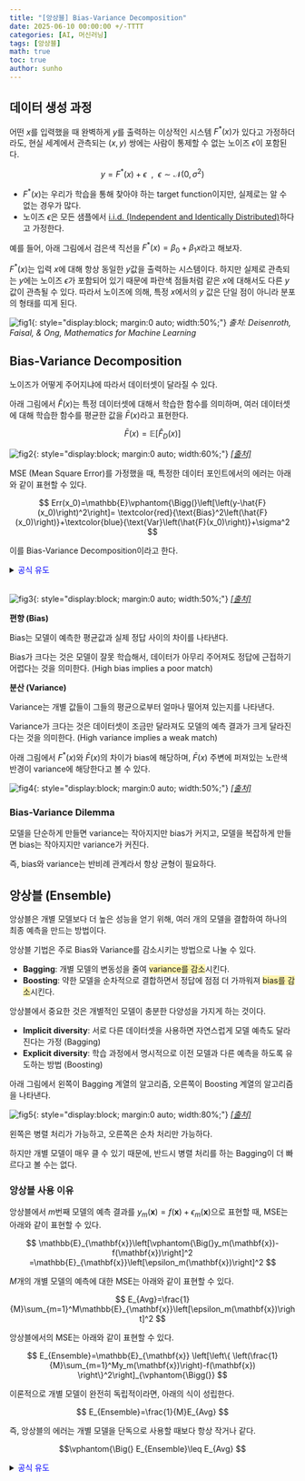 ```yaml
---
title: "[앙상블] Bias-Variance Decomposition"
date: 2025-06-10 00:00:00 +/-TTTT
categories: [AI, 머신러닝]
tags: [앙상블]
math: true
toc: true
author: sunho
---
```


## 데이터 생성 과정

어떤 $x$를 입력했을 때 완벽하게 $y$를 출력하는 이상적인 시스템 $F^*(x)$가 있다고 가정하더라도, 현실 세계에서 관측되는 $(x,y)$ 쌍에는 사람이 통제할 수 없는 노이즈 $\epsilon$이 포함된다.

$$
y=F^*(x)+\epsilon~~,~~\epsilon\sim\mathcal{N}(0,\sigma^2)
$$

- $F^*(x)$는 우리가 학습을 통해 찾아야 하는 target function이지만, 실제로는 알 수 없는 경우가 많다.
- 노이즈 $\epsilon$은 모든 샘플에서 [i.i.d. (Independent and Identically Distributed)](https://suniverse77.github.io/posts/Central/#%EB%8F%85%EB%A6%BD-%ED%95%AD%EB%93%B1-%EB%B6%84%ED%8F%AC-iid---independent-and-identically-distributed)하다고 가정한다.

예를 들어, 아래 그림에서 검은색 직선을 $F^*(x)=\beta_0+\beta_1 x$라고 해보자.

$F^*(x)$는 입력 $x$에 대해 항상 동일한 $y$값을 출력하는 시스템이다. 하지만 실제로 관측되는 $y$에는 노이즈 $\epsilon$가 포함되어 있기 때문에 파란색 점들처럼 같은 $x$에 대해서도 다른 $y$값이 관측될 수 있다. 따라서 노이즈에 의해, 특정 $x$에서의 $y$ 값은 단일 점이 아니라 분포의 형태를 띠게 된다.

![fig1](ml/10-1.png){: style="display:block; margin:0 auto; width:50%;"}
_출처: Deisenroth, Faisal, & Ong, <i>Mathematics for Machine Learning</i>_

## Bias-Variance Decomposition

노이즈가 어떻게 주어지냐에 따라서 데이터셋이 달라질 수 있다.

아래 그림에서 $\hat{F}(x)$는 특정 데이터셋에 대해서 학습한 함수를 의미하며, 여러 데이터셋에 대해 학습한 함수를 평균한 값을 $\bar{F}(x)$라고 표현한다.

$$
\bar{F}(x)=\mathbb{E}\left[\hat{F}_D(x)\right]
$$

![fig2](ml/10-2.png){: style="display:block; margin:0 auto; width:60%;"}
_[[출처]](https://junstar92.github.io/mml-study-note/2022/08/15/ch8-1.html)_

MSE (Mean Square Error)를 가정했을 때, 특정한 데이터 포인트에서의 에러는 아래와 같이 표현할 수 있다.

$$
Err(x_0)=\mathbb{E}\vphantom{\Bigg(}\left[\left(y-\hat{F}(x_0)\right)^2\right]=
\textcolor{red}{\text{Bias}^2\left(\hat{F}(x_0)\right)}+\textcolor{blue}{\text{Var}\left(\hat{F}(x_0)\right)}+\sigma^2
$$

이를 Bias-Variance Decomposition이라고 한다.

<details>
<summary><font color='#0000FF'>공식 유도</font></summary>
<div markdown="1">

**1. $y=F^*(x)+\epsilon$ 치환**

$$
\mathbb{E}\vphantom{\Bigg(}\left[\left(y-\hat{F}(x_0)\right)^2\right]
=\mathbb{E}\left[\left(F^*(x_0)+\epsilon-\hat{F}(x_0)\right)^2\right]
$$

<br>

**2. $\mathbb{E}\left[(A+B)^2\right]=\mathbb{E}\left[A^2\right]+\mathbb{E}\left[B^2\right]+2\mathbb{E}\left[AB\right]$ 공식 사용**

$A=F^*(x_0)-\hat{F}(x_0)$ , $B=\epsilon$로 가정하고 전개

이때, $\epsilon\sim\mathcal{N}(0,\sigma)$이므로, $\mathbb{E}[\epsilon]=0$이다. 따라서 아래 식에서 $\mathbb{E}[AB]=0$이다.

$$
\begin{aligned}
\mathbb{E}\vphantom{\Bigg(}\left[\left(\underbrace{F^*(x_0)-\hat{F}(x_0)}_A+\underbrace{\epsilon}_B\right)^2\right]
=\mathbb{E}\left[\underbrace{\left(F^*(x_0)-\hat{F}(x_0)\right)^2}_{A^2}\right]
+\mathbb{E}\left[\underbrace{\epsilon^2}_{B^2}\right]\\
=\mathbb{E}\left[\left(F^*(x_0)-\hat{F}(x_0)\right)^2\right]+\sigma^2~~~~~~~~~~~~~
\end{aligned}
$$

<br>

**3. $\bar{F}(x_0)$를 더하고 뺌**

$$
\mathbb{E}\left[\left(F^*(x_0)-\hat{F}(x_0)\right)^2\right]
=\mathbb{E}\left[\left(F^*(x_0)-\bar{F}(x_0)+\bar{F}(x_0)-\hat{F}(x_0)\right)^2\right]+\sigma^2
$$

<br>

**4. $\mathbb{E}\left[(A+B)^2\right]=\mathbb{E}\left[A^2\right]+\mathbb{E}\left[B^2\right]+2\mathbb{E}\left[AB\right]$ 공식 사용**

$A=F^*(x_0)-\bar{F}(x_0)$ , $B=\bar{F}(x_0)-\hat{F}(x_0)$로 가정하고 전개

이때, $\mathbb{E}\left[\bar{F}(x_0)-\hat{F}(x_0)\right]=0$이다.  따라서 아래 식에서 $\mathbb{E}[AB]=0$이다.

$$
\begin{aligned}
\mathbb{E}\vphantom{\Bigg(}\left[\left(\underbrace{F^*(x_0)-\bar{F}(x_0)}_A+\underbrace{\bar{F}(x_0)-\hat{F}(x_0)}_B\right)^2\right]+\sigma^2~~~~~~~~~~~~~~~~~\\
=\mathbb{E}\vphantom{\Bigg(}\left[\underbrace{\left(F^*(x_0)-\bar{F}(x_0)\right)^2}_{A^2}\right]
+\mathbb{E}\left[\underbrace{\left(\bar{F}(x_0)-\hat{F}(x_0)\right)^2}_{B^2}\right]+\sigma^2
\end{aligned}
$$

<br>

**5. Bias와 Variance로 표현**

$$
\mathbb{E}\vphantom{\Bigg(}\left[\left(F^*(x_0)-\bar{F}(x_0)\right)^2\right]
+\mathbb{E}\left[\left(\bar{F}(x_0)-\hat{F}(x_0)\right)^2\right]+\sigma^2
=\textcolor{red}{\text{Bias}^2\left(\hat{F}(x_0)\right)}+\textcolor{blue}{\text{Var}^2\left(\hat{F}(x_0)\right)}+\sigma^2
$$

---

</div>
</details>
<br>

![fig3](ml/10-3.png){: style="display:block; margin:0 auto; width:50%;"}
_[[출처]](https://github.com/pilsung-kang/Business-Analytics-IME654-/blob/master/04%20Ensemble%20Learning/04-2_Ensemble%20Learning_Bias-Variance%20Decomposition.pdf)_

**편향 (Bias)**

Bias는 모델이 예측한 평균값과 실제 정답 사이의 차이를 나타낸다.

Bias가 크다는 것은 모델이 잘못 학습해서, 데이터가 아무리 주어져도 정답에 근접하기 어렵다는 것을 의미한다. (High bias implies a poor match)

**분산 (Variance)**

Variance는 개별 값들이 그들의 평균으로부터 얼마나 떨어져 있는지를 나타낸다.

Variance가 크다는 것은 데이터셋이 조금만 달라져도 모델의 예측 결과가 크게 달라진다는 것을 의미한다. (High variance implies a weak match)

아래 그림에서 $F^*(x)$와 $\bar{F}(x)$의 차이가 bias에 해당하며, $\bar{F}(x)$ 주변에 퍼져있는 노란색 반경이 variance에 해당한다고 볼 수 있다.

![fig4](ml/10-4.png){: style="display:block; margin:0 auto; width:50%;"}
_[[출처]](https://github.com/pilsung-kang/Business-Analytics-IME654-/blob/master/04%20Ensemble%20Learning/04-2_Ensemble%20Learning_Bias-Variance%20Decomposition.pdf)_

### Bias-Variance Dilemma

모델을 단순하게 만들면 variance는 작아지지만 bias가 커지고, 모델을 복잡하게 만들면 bias는 작아지지만 variance가 커진다.

즉, bias와 variance는 반비례 관계라서 항상 균형이 필요하다.

## 앙상블 (Ensemble)

앙상블은 개별 모델보다 더 높은 성능을 얻기 위해, 여러 개의 모델을 결합하여 하나의 최종 예측을 만드는 방법이다.

앙상블 기법은 주로 Bias와 Variance를 감소시키는 방법으로 나눌 수 있다.

- **Bagging**: 개별 모델의 변동성을 줄여 <span style="background-color:#fff5b1">variance를 감소</span>시킨다.
- **Boosting**: 약한 모델을 순차적으로 결합하면서 정답에 점점 더 가까워져 <span style="background-color:#fff5b1">bias를 감소</span>시킨다.

앙상블에서 중요한 것은 개별적인 모델이 충분한 다양성을 가지게 하는 것이다.

- **Implicit diversity**: 서로 다른 데이터셋을 사용하면 자연스럽게 모델 예측도 달라진다는 가정 (Bagging)
- **Explicit diversity**: 학습 과정에서 명시적으로 이전 모델과 다른 예측을 하도록 유도하는 방법 (Boosting)

아래 그림에서 왼쪽이 Bagging 계열의 알고리즘, 오른쪽이 Boosting 계열의 알고리즘을 나타낸다.

![fig5](ml/10-5.png){: style="display:block; margin:0 auto; width:80%;"}
_[[출처]](https://github.com/pilsung-kang/Business-Analytics-IME654-/blob/master/04%20Ensemble%20Learning/04-2_Ensemble%20Learning_Bias-Variance%20Decomposition.pdf)_

왼쪽은 병렬 처리가 가능하고, 오른쪽은 순차 처리만 가능하다.

하지만 개별 모델이 매우 클 수 있기 때문에, 반드시 병렬 처리를 하는 Bagging이 더 빠르다고 볼 수는 없다.

### 앙상블 사용 이유

앙상블에서 $m$번째 모델의 예측 결과를 $y_m(\mathbf{x})=f(\mathbf{x})+\epsilon_m(\mathbf{x})$으로 표현할 때, MSE는 아래와 같이 표현할 수 있다.

$$
\mathbb{E}_{\mathbf{x}}\left[\vphantom{\Big(}y_m(\mathbf{x})-f(\mathbf{x})\right]^2
=\mathbb{E}_{\mathbf{x}}\left[\epsilon_m(\mathbf{x})\right]^2
$$

$M$개의 개별 모델의 예측에 대한 MSE는 아래와 같이 표현할 수 있다.

$$
E_{Avg}=\frac{1}{M}\sum_{m=1}^M\mathbb{E}_{\mathbf{x}}\left[\epsilon_m(\mathbf{x})\right]^2
$$

앙상블에서의 MSE는 아래와 같이 표현할 수 있다.

$$
E_{Ensemble}=\mathbb{E}_{\mathbf{x}}
\left[\left\{
\left(\frac{1}{M}\sum_{m=1}^My_m(\mathbf{x})\right)-f(\mathbf{x})
\right\}^2\right]_{\vphantom{\Bigg(}}
$$

이론적으로 개별 모델이 완전히 독립적이라면, 아래의 식이 성립한다.

$$
E_{Ensemble}=\frac{1}{M}E_{Avg}
$$

즉, 앙상블의 에러는 개별 모델을 단독으로 사용할 때보다 항상 작거나 같다.

$$\vphantom{\Big(}
E_{Ensemble}\leq E_{Avg}
$$

<details>
<summary><font color='#0000FF'>공식 유도</font></summary>
<div markdown="1">

앙상블에서의 MSE 식을 아래와 같이 정리할 수 있다.

$$
\begin{aligned}
\left(\frac{1}{M}\sum_{m=1}^My_m(\mathbf{x})\right)-f(\mathbf{x})
=\frac{1}{M}\sum_{m=1}^M\left(f(\mathbf{x})+\epsilon_m(\mathbf{x})\right)-f(\mathbf{x})\\
=f(\mathbf{x})+\frac{1}{M}\sum_{m=1}^M\epsilon_m(\mathbf{x})-f(\mathbf{x})~~~\\
=\frac{1}{M}\sum_{m=1}^M\epsilon_m(\mathbf{x})~~~~~~~~~~~~~~~~~~~~~~~~~~~~
\end{aligned}
$$

$$
E_{Ensemble}=\mathbb{E}_{\mathbf{x}}
\left[\left(
\frac{1}{M}\sum_{m=1}^M\epsilon_m(\mathbf{x})
\right)^2\right]_{\vphantom{\Bigg(}}
=\frac{1}{M^2}\mathbb{E}_{\mathbf{x}}
\left[\left(
\sum_{m=1}^M\epsilon_m(\mathbf{x})
\right)^2\right]_{\vphantom{\Bigg(}}
$$

노이즈 $\epsilon$은 $\mathcal{N}(0,1)$을 따르고, i.i.d를 따른다고 가정했으므로, 아래의 식이 성립한다.

$$
\begin{cases}
\mathbb{E}_{\mathbf{x}}\left[\epsilon_m(\mathbf{x})\right]=0\\
\mathbb{E}_{\mathbf{x}}\left[\epsilon_m(\mathbf{x})\epsilon_l(\mathbf{x})\right]=0&,~~m\neq l
\end{cases}
$$

위의 조건을 이용하면, 앙상블에서의 MSE 식을 아래와 같이 정리할 수 있다.

$$
E_{Ensemble}=\frac{1}{M^2}\mathbb{E}_{\mathbf{x}}
\left[
\sum_{m=1}^M\epsilon_m(\mathbf{x})
^2\right]_{\vphantom{\Bigg(}}
=\frac{1}{M^2}
\sum_{m=1}^M\mathbb{E}_{\mathbf{x}}\left[\epsilon_m(\mathbf{x})
^2\right]_{\vphantom{\Bigg(}}
$$

최종적으로 도출된 MSE는 각각 아래와 같다.

$$
E_{Avg}=\frac{1}{M}\sum_{m=1}^M\mathbb{E}_{\mathbf{x}}\left[\epsilon_m(\mathbf{x})\right]^2~~,~~
E_{Ensemble}=\frac{1}{M^2}
\sum_{m=1}^M\mathbb{E}_{\mathbf{x}}\left[\epsilon_m(\mathbf{x})
^2\right]_{\vphantom{\Bigg(}}
$$

따라서, 아래의 관계가 성립하게 된다.

$$
E_{Ensemble}=\frac{1}{M}E_{Avg}
$$

---

</div>
</details>

